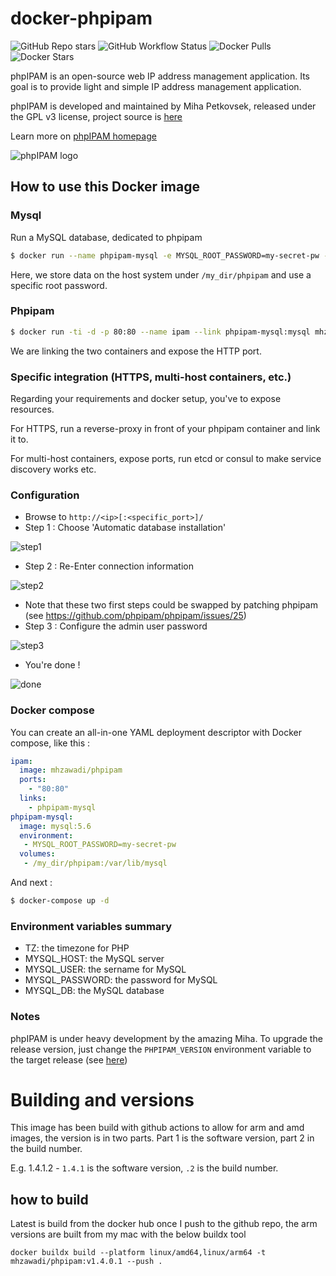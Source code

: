 # docker-phpipam

![GitHub Repo stars](https://img.shields.io/github/stars/mhzawadi/phpipam?label=Github%20Stars)
![GitHub Workflow Status](https://img.shields.io/github/workflow/status/mhzawadi/phpipam/build%20our%20image%20for%20latest?label=Docker%20Latest)
![Docker Pulls](https://img.shields.io/docker/pulls/mhzawadi/phpipam.svg)
![Docker Stars](https://img.shields.io/docker/stars/mhzawadi/phpipam.svg)

phpIPAM is an open-source web IP address management application. Its goal is to provide light and simple IP address management application.

phpIPAM is developed and maintained by Miha Petkovsek, released under the GPL v3 license, project source is [here](https://github.com/phpipam/phpipam)

Learn more on [phpIPAM homepage](http://phpipam.net)

![phpIPAM logo](http://phpipam.net/wp-content/uploads/2014/12/phpipam_logo_small.png)

## How to use this Docker image

### Mysql

Run a MySQL database, dedicated to phpipam

```bash
$ docker run --name phpipam-mysql -e MYSQL_ROOT_PASSWORD=my-secret-pw -v /my_dir/phpipam:/var/lib/mysql -d mysql:5.6
```

Here, we store data on the host system under `/my_dir/phpipam` and use a specific root password.

### Phpipam

```bash
$ docker run -ti -d -p 80:80 --name ipam --link phpipam-mysql:mysql mhzawadi/phpipam
```

We are linking the two containers and expose the HTTP port.

### Specific integration (HTTPS, multi-host containers, etc.)

Regarding your requirements and docker setup, you've to expose resources.

For HTTPS, run a reverse-proxy in front of your phpipam container and link it to.

For multi-host containers, expose ports, run etcd or consul to make service discovery works etc.

### Configuration

* Browse to `http://<ip>[:<specific_port>]/`
* Step 1 : Choose 'Automatic database installation'

![step1](https://cloud.githubusercontent.com/assets/4225738/8746785/01758b9e-2c8d-11e5-8643-7f5862c75efe.png)

* Step 2 : Re-Enter connection information

![step2](https://cloud.githubusercontent.com/assets/4225738/8746789/0ad367e2-2c8d-11e5-80bb-f5093801e139.png)

* Note that these two first steps could be swapped by patching phpipam (see https://github.com/phpipam/phpipam/issues/25)
* Step 3 : Configure the admin user password

![step3](https://cloud.githubusercontent.com/assets/4225738/8746790/0c434bf6-2c8d-11e5-9ae7-b7d1021b7aa0.png)

* You're done !

![done](https://cloud.githubusercontent.com/assets/4225738/8746792/0d6fa34e-2c8d-11e5-8002-3793361ae34d.png)

### Docker compose

You can create an all-in-one YAML deployment descriptor with Docker compose, like this :

```yaml
ipam:
  image: mhzawadi/phpipam
  ports:
    - "80:80"
  links:
    - phpipam-mysql
phpipam-mysql:
  image: mysql:5.6
  environment:
   - MYSQL_ROOT_PASSWORD=my-secret-pw
  volumes:
   - /my_dir/phpipam:/var/lib/mysql
```

And next :

```bash
$ docker-compose up -d
```

### Environment variables summary

- TZ: the timezone for PHP
- MYSQL_HOST: the MySQL server
- MYSQL_USER: the sername for MySQL
- MYSQL_PASSWORD: the password for MySQL
- MYSQL_DB: the MySQL database

### Notes

phpIPAM is under heavy development by the amazing Miha.
To upgrade the release version, just change the `PHPIPAM_VERSION` environment variable to the target release (see [here](https://github.com/phpipam/phpipam/releases))

# Building and versions

This image has been build with github actions to allow for arm and amd images,
the version is in two parts. Part 1 is the software version, part 2 in the build number.

E.g. 1.4.1.2 - `1.4.1` is the software version, `.2` is the build number.

## how to build
Latest is build from the docker hub once I push to the github repo, the arm versions are built from my mac with the below buildx tool

`docker buildx build --platform linux/amd64,linux/arm64 -t mhzawadi/phpipam:v1.4.0.1 --push .`
